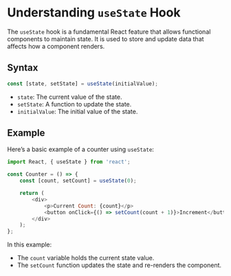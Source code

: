 
# Understanding `useState` Hook

The `useState` hook is a fundamental React feature that allows functional components to maintain state. It is used to store and update data that affects how a component renders.

## Syntax

```javascript
const [state, setState] = useState(initialValue);
```

- `state`: The current value of the state.
- `setState`: A function to update the state.
- `initialValue`: The initial value of the state.

## Example

Here’s a basic example of a counter using `useState`:

```javascript
import React, { useState } from 'react';

const Counter = () => {
    const [count, setCount] = useState(0);

    return (
        <div>
            <p>Current Count: {count}</p>
            <button onClick={() => setCount(count + 1)}>Increment</button>
        </div>
    );
};
```

In this example:
- The `count` variable holds the current state value.
- The `setCount` function updates the state and re-renders the component.
